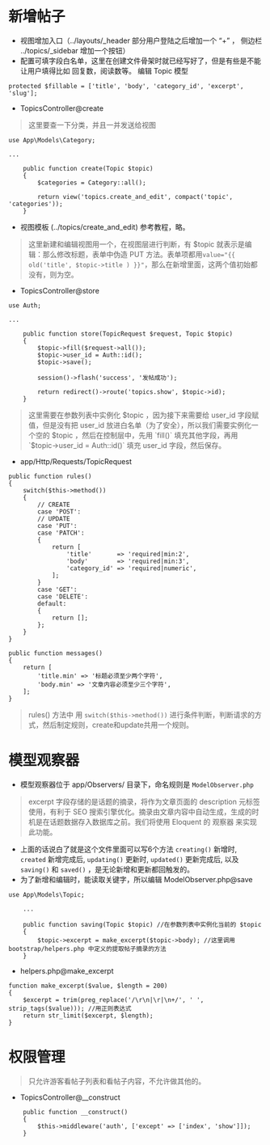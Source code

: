 # 新增帖子
* 视图增加入口（../layouts/_header 部分用户登陆之后增加一个 “+” ， 侧边栏 ../topics/_sidebar 增加一个按钮）
* 配置可填字段白名单，这里在创建文件骨架时就已经写好了，但是有些是不能让用户填得比如 回复数，阅读数等。 编辑 Topic 模型
```
protected $fillable = ['title', 'body', 'category_id', 'excerpt', 'slug'];
```
* TopicsController@create
> 这里要查一下分类，并且一并发送给视图
```
use App\Models\Category;

...

    public function create(Topic $topic)
    {
        $categories = Category::all();
        
        return view('topics.create_and_edit', compact('topic', 'categories'));
    }
```
* 视图模板 (../topics/create_and_edit) 参考教程，略。
> 这里新建和编辑视图用一个，在视图层进行判断，有 $topic 就表示是编辑：那么修改标题，表单中伪造 PUT 方法。表单项都用`value="{{ old('title', $topic->title ) }}"`，那么在新增里面，这两个值初始都没有，则为空。
* TopicsController@store
```
use Auth;

...

    public function store(TopicRequest $request, Topic $topic)
	{
		$topic->fill($request->all());
        $topic->user_id = Auth::id();
		$topic->save();
		
		session()->flash('success', '发帖成功');

        return redirect()->route('topics.show', $topic->id);
	}
```
> 这里需要在参数列表中实例化 $topic ，因为接下来需要给 user_id 字段赋值，但是没有把 user_id 放进白名单（为了安全），所以我们需要实例化一个空的 $topic ，然后在控制层中，先用 `fill()` 填充其他字段，再用 `$topic->user_id = Auth::id()` 填充 user_id 字段，然后保存。
* app/Http/Requests/TopicRequest 
```
public function rules()
{
    switch($this->method())
    {
        // CREATE
        case 'POST':
        // UPDATE
        case 'PUT':
        case 'PATCH':
        {
            return [
                'title'       => 'required|min:2',
                'body'        => 'required|min:3',
                'category_id' => 'required|numeric',
            ];
        }
        case 'GET':
        case 'DELETE':
        default:
        {
            return [];
        };
    }
}

public function messages()
{
    return [
        'title.min' => '标题必须至少两个字符',
        'body.min' => '文章内容必须至少三个字符',
    ];
}
```
> rules() 方法中 用 `switch($this->method())` 进行条件判断，判断请求的方式，然后制定规则，create和update共用一个规则。

# 模型观察器
* 模型观察器位于 app/Observers/ 目录下，命名规则是 `ModelObserver.php`
> excerpt 字段存储的是话题的摘录，将作为文章页面的 description 元标签使用，有利于 SEO 搜索引擎优化。摘录由文章内容中自动生成，生成的时机是在话题数据存入数据库之前。我们将使用 Eloquent 的 观察器 来实现此功能。

* 上面的话说白了就是这个文件里面可以写6个方法 `creating()` 新增时, `created` 新增完成后, `updating()` 更新时, `updated()` 更新完成后, 以及 `saving()` 和 `saved()` ，是无论新增和更新都回触发的。
* 为了新增和编辑时，能读取关键字，所以编辑 ModelObserver.php@save
```
use App\Models\Topic;

    ...

    public function saving(Topic $topic) //在参数列表中实例化当前的 $topic 
    {
        $topic->excerpt = make_excerpt($topic->body); //这里调用 bootstrap/helpers.php 中定义的提取帖子摘录的方法
    }
```
* helpers.php@make_excerpt
```
function make_excerpt($value, $length = 200)
{
    $excerpt = trim(preg_replace('/\r\n|\r|\n+/', ' ', strip_tags($value))); //用正则表达式
    return str_limit($excerpt, $length);
}
```

# 权限管理
> 只允许游客看帖子列表和看帖子内容，不允许做其他的。
* TopicsController@__construct
```
    public function __construct()
    {
        $this->middleware('auth', ['except' => ['index', 'show']]);
    }
```
